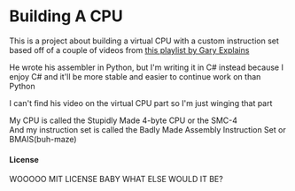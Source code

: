 # Building A CPU
This is a project about building a virtual CPU with a custom instruction set based off of a couple of videos from [this playlist by Gary Explains](https://youtube.com/playlist?list=PLxLxbi4e2mYGvzNw2RzIsM_rxnNC8m2Kz&si=aTEYycelZVm6tQGz)

He wrote his assembler in Python, but I'm writing it in C# instead because I enjoy C# and it'll be more stable and easier to continue work on than Python

I can't find his video on the virtual CPU part so I'm just winging that part

My CPU is called the Stupidly Made 4-byte CPU or the SMC-4<br>
And my instruction set is called the Badly Made Assembly Instruction Set or BMAIS(buh-maze)

#### License
WOOOOO MIT LICENSE BABY WHAT ELSE WOULD IT BE?